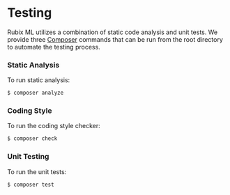 # Testing
Rubix ML utilizes a combination of static code analysis and unit tests. We provide three [Composer](https://getcomposer.org/) commands that can be run from the root directory to automate the testing process.

### Static Analysis
To run static analysis:
```sh
$ composer analyze
```

### Coding Style
To run the coding style checker:
```sh
$ composer check
```

### Unit Testing
To run the unit tests:
```sh
$ composer test
```